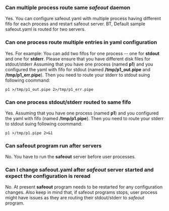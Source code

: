 ### Can multiple process route same *safeout* daemon
Yes. You can configure safeout.yaml with multiple process having different fifo for each process and restart safeout server.
BT, Default sample safeout.yaml is routed for two servers.

### Can one process route multiple entries in yaml configuration
Yes. For example: You can add two fifos for one process -- one for **stdout** and one for **stderr**. Please ensure that you have different disk files for stdout/stderr
Assuming that you have one process (named **p1**) and you configured the yaml with fifo for stdout (named **/tmp/p1_out.pipe** and **/tmp/p1_err.pipe**). Then you need to route your stderr to stdout suing following coommand:
```
p1 >/tmp/p1_out.pipe 2>/tmp/p1_err.pipe
```
### Can one process stdout/stderr routed to same fifo
Yes. Assuming that you have one process (named **p1**) and you configured the yaml with fifo (named **/tmp/p1.pipe**). Then you need to route your stderr to stdout suing following coommand:
```
p1 >/tmp/p1.pipe 2>&1
```

### Can safeout program run after servers
No. You have to run the **safeout** server before user processes. 

### Can I change safeout.yaml after *safeout* server started and expect the configuration is reread
No. At present **safeout** program needs to be restarted for any configuration changes. Also keep in mind that, if safeout programs stops, user process might have issues as they are routing their stdout/stderr to *safeout* program.

